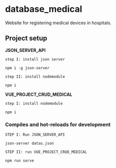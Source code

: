 # database_medical
Website for registering medical devices in hospitals.

## Project setup

**JSON_SERVER_API**
```
step I: install json server

npm i -g json-server

step II: install nodemodule

npm i
```
**VUE_PROJECT_CRUD_MEDICAL**
```
step I: install nodemodule

npm i
```

### Compiles and hot-reloads for development
```
STEP I: Run JSON_SERVER_API

json-server datas.json

STEP II: run VUE_PROJECT_CRUD_MEDICAL

npm run serve
```
